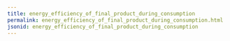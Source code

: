 ```yaml
---
title: energy_efficiency_of_final_product_during_consumption
permalink: energy_efficiency_of_final_product_during_consumption.html
jsonid: energy_efficiency_of_final_product_during_consumption
---
```

